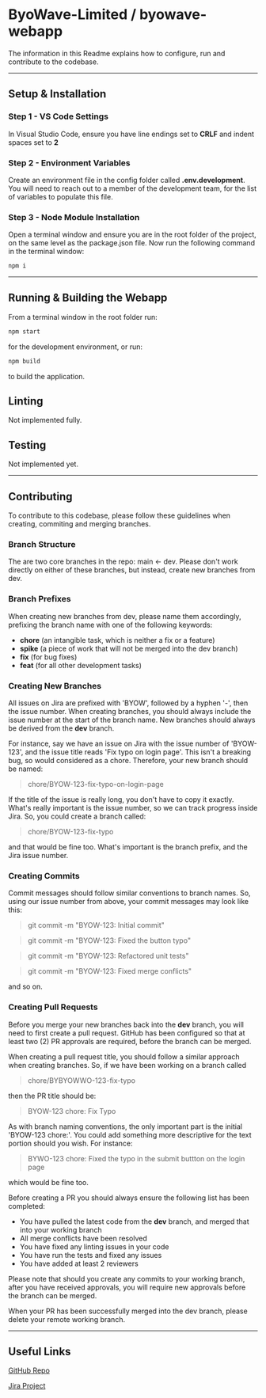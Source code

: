 # ByoWave-Limited / byowave-webapp
The information in this Readme explains how to configure, run and contribute to the codebase.

---

## Setup & Installation

### Step 1 - VS Code Settings
In Visual Studio Code, ensure you have line endings set to **CRLF** and indent spaces set to **2** 

### Step 2 - Environment Variables
Create an environment file in the config folder called **.env.development**. 
You will need to reach out to a member of the development team, for the list of variables to populate this file.

### Step 3 - Node Module Installation
Open a terminal window and ensure you are in the root folder of the project, on the same level as the package.json file. Now run the following command in the terminal window:
```sh
npm i
```
---

## Running & Building the Webapp
From a terminal window in the root folder run:
```sh
npm start
```
for the development environment, or run:
```sh
npm build
```
to build the application.

## Linting
Not implemented fully.

## Testing
Not implemented yet.

---

## Contributing
To contribute to this codebase, please follow these guidelines when creating, commiting and merging branches.

### Branch Structure
The are two core branches in the repo: main <- dev. Please don't work directly on either of these branches, but instead, create new branches from dev.

### Branch Prefixes
When creating new branches from dev, please name them accordingly, prefixing the branch name with one of the following keywords:
- **chore** (an intangible task, which is neither a fix or a feature)
- **spike** (a piece of work that will not be merged into the dev branch)
- **fix** (for bug fixes)
- **feat** (for all other development tasks)

### Creating New Branches
All issues on Jira are prefixed with 'BYOW', followed by a hyphen '-', then the issue number. When creating branches, you should always include the issue number at the start of the branch name. New branches should always be derived from the **dev** branch.

For instance, say we have an issue on Jira with the issue number of 'BYOW-123', and the issue title reads 'Fix typo on login page'. This isn't a breaking bug, so would considered as a chore. Therefore, your new branch should be named: 

> chore/BYOW-123-fix-typo-on-login-page

If the title of the issue is really long, you don't have to copy it exactly. What's really important is the issue number, so we can track progress inside Jira. So, you could create a branch called:

> chore/BYOW-123-fix-typo

and that would be fine too. What's important is the branch prefix, and the Jira issue number.

### Creating Commits
Commit messages should follow similar conventions to branch names. So, using our issue number from above, your commit messages may look like this:

> git commit -m "BYOW-123: Initial commit"

> git commit -m "BYOW-123: Fixed the button typo"

> git commit -m "BYOW-123: Refactored unit tests"

> git commit -m "BYOW-123: Fixed merge conflicts"

and so on.

### Creating Pull Requests
Before you merge your new branches back into the **dev** branch, you will need to first create a pull request. GitHub has been configured so that at least two (2) PR approvals are required, before the branch can be merged.

When creating a pull request title, you should follow a similar approach when creating branches. So, if we have been working on a branch called

> chore/BYBYOWWO-123-fix-typo

then the PR title should be:

> BYOW-123 chore: Fix Typo

As with branch naming conventions, the only important part is the initial 'BYOW-123 chore:'. You could add something more descriptive for the text portion should you wish. For instance:

> BYWO-123 chore: Fixed the typo in the submit buttton on the login page

which would be fine too.

Before creating a PR you should always ensure the following list has been completed:

- You have pulled the latest code from the **dev** branch, and merged that into your working branch
- All merge conflicts have been resolved
- You have fixed any linting issues in your code
- You have run the tests and fixed any issues
- You have added at least 2 reviewers

Please note that should you create any commits to your working branch, after you have received approvals, you will require new approvals before the branch can be merged.

When your PR has been successfully merged into the dev branch, please delete your remote working branch.

---

## Useful Links
[GitHub Repo](https://github.com/ByoWave-Limited/byowave-webapp)

[Jira Project](https://byowave.atlassian.net/browse/BYOW)